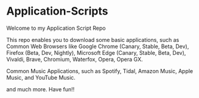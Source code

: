 # Application-Scripts


Welcome to my Application Script Repo

This repo enables you to download some basic applications, such as Common Web Browsers like Google Chrome (Canary, Stable, Beta, Dev), Firefox (Beta, Dev, Nightly), Microsoft Edge (Canary, Stable, Beta, Dev), Vivaldi, Brave, Chromium, Waterfox, Opera, Opera GX.

Common Music Applications, such as Spotify, Tidal, Amazon Music, Apple Music, and YouTube Music.

and much more. Have fun!!
